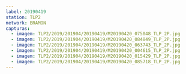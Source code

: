 ```yaml
---
label: 20190419
station: TLP2
network: BRAMON
capturas:
  - imagem: TLP2/2019/201904/20190419/M20190420_075048_TLP_2P.jpg
  - imagem: TLP2/2019/201904/20190419/M20190420_084849_TLP_2P.jpg
  - imagem: TLP2/2019/201904/20190419/M20190420_063743_TLP_2P.jpg
  - imagem: TLP2/2019/201904/20190419/M20190420_004615_TLP_2P.jpg
  - imagem: TLP2/2019/201904/20190419/M20190420_015429_TLP_2P.jpg
  - imagem: TLP2/2019/201904/20190419/M20190420_085718_TLP_2P.jpg
---
```

